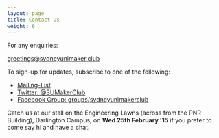 ```yaml
---
layout: page
title: Contact Us
weight: 6
---
```


For any enquiries:

[greetings@sydneyunimaker.club](mailto:greetings@sydneyunimaker.club)

To sign-up for updates, subscribe to one of the following:

* [Mailing-List](http://goo.gl/forms/MtVJsYBqod)
* [Twitter: @SUMakerClub](http://www.twitter.com/SUMakerClub)
* [Facebook Group: groups/sydneyunimakerclub](http://www.facebook.com/groups/sydneyunimakerclub)

Catch us at our stall on the Engineering Lawns (across from the PNR Building), Darlington Campus, on **Wed 25th February '15** if you prefer to come say hi and have a chat.
